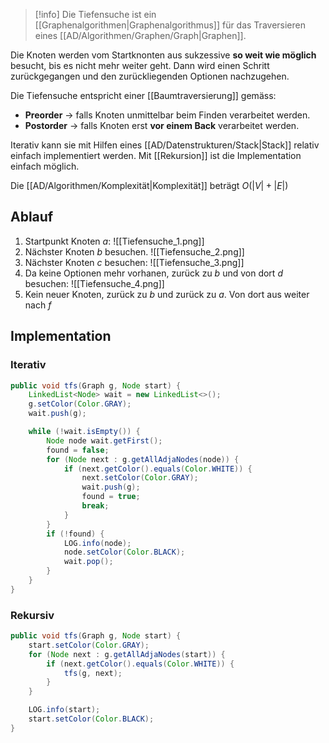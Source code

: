 >[!info]
>Die Tiefensuche ist ein [[Graphenalgorithmen|Graphenalgorithmus]] für das Traversieren eines [[AD/Algorithmen/Graphen/Graph|Graphen]].

Die Knoten werden vom Startknonten aus sukzessive **so weit wie möglich** besucht, bis es nicht mehr weiter geht. Dann wird einen Schritt zurückgegangen und den zurückliegenden Optionen nachzugehen.

Die Tiefensuche entspricht einer [[Baumtraversierung]] gemäss:
- **Preorder** -> falls Knoten unmittelbar beim Finden verarbeitet werden.
- **Postorder** -> falls Knoten erst **vor einem Back** verarbeitet werden.

Iterativ kann sie mit Hilfen eines [[AD/Datenstrukturen/Stack|Stack]] relativ einfach implementiert werden.
Mit [[Rekursion]] ist die Implementation einfach möglich.

Die [[AD/Algorithmen/Komplexität|Komplexität]] beträgt $O(|V| + |E|)$

## Ablauf
1. Startpunkt Knoten $a$:
![[Tiefensuche_1.png]]
2. Nächster Knoten $b$ besuchen.
![[Tiefensuche_2.png]]
3. Nächster Knoten $c$ besuchen:
![[Tiefensuche_3.png]]
4. Da keine Optionen mehr vorhanen, zurück zu $b$ und von dort $d$ besuchen:
![[Tiefensuche_4.png]]
5. Kein neuer Knoten, zurück zu $b$ und zurück zu $a$. Von dort aus weiter nach $f$

## Implementation
### Iterativ
```java
public void tfs(Graph g, Node start) {
	LinkedList<Node> wait = new LinkedList<>();
	g.setColor(Color.GRAY);
	wait.push(g);

	while (!wait.isEmpty()) {
		Node node wait.getFirst();
		found = false;
		for (Node next : g.getAllAdjaNodes(node)) {
			if (next.getColor().equals(Color.WHITE)) {
				next.setColor(Color.GRAY);
				wait.push(g);
				found = true;
				break;
			}
		}
		if (!found) {
			LOG.info(node);
			node.setColor(Color.BLACK);
			wait.pop();
		}
	}
}
```

### Rekursiv
```java
public void tfs(Graph g, Node start) {
	start.setColor(Color.GRAY);
	for (Node next : g.getAllAdjaNodes(start)) {
		if (next.getColor().equals(Color.WHITE)) {
			tfs(g, next);
		}
	}

	LOG.info(start);
	start.setColor(Color.BLACK);
}
```